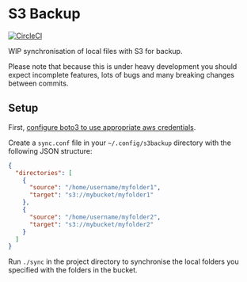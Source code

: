 S3 Backup
=========

[![CircleCI](https://circleci.com/gh/MichaelAquilina/s3backup.svg?style=svg)](https://circleci.com/gh/MichaelAquilina/s3backup)

WIP synchronisation of local files with S3 for backup.

Please note that because this is under heavy development you should expect incomplete features, lots
of bugs and many breaking changes between commits.

Setup
-----

First, [configure boto3 to use appropriate aws credentials](https://boto3.readthedocs.io/en/latest/guide/configuration.html).

Create a `sync.conf` file in your `~/.config/s3backup` directory with the following JSON structure:

```json
{
  "directories": [
    {
      "source": "/home/username/myfolder1",
      "target": "s3://mybucket/myfolder1"
    },
    {
      "source": "/home/username/myfolder2",
      "target": "s3://mybucket/myfolder2"
    }
  ]
}
```

Run `./sync` in the project directory to synchronise the local folders you specified with the folders in the bucket.
